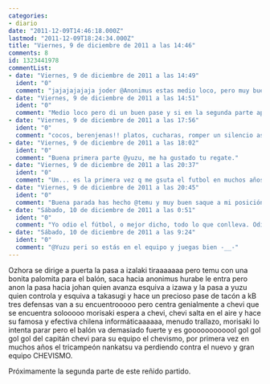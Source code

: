 ```yaml
---
categories:
- diario
date: "2011-12-09T14:46:18.000Z"
lastmod: "2011-12-09T18:24:34.000Z"
title: "Viernes, 9 de diciembre de 2011 a las 14:46"
comments: 8
id: 1323441978
commentList:
- date: "Viernes, 9 de diciembre de 2011 a las 14:49"
  ident: "0"
  comment: "jajajajajaja joder @Anonimus estas medio loco, pero muy bueno. Aunque te faltan algunos jugadores importantes! ;)"
- date: "Viernes, 9 de diciembre de 2011 a las 14:51"
  ident: "0"
  comment: "Medio loco pero di un buen pase y si en la segunda parte aparecerán otros jugadores como cocos hermetico o kinn."
- date: "Viernes, 9 de diciembre de 2011 a las 17:56"
  ident: "0"
  comment: "cocos, berenjenas!! platos, cucharas, romper un silencio así no tiene perdón!!! me habéis recordado esta canción!!! : http://www.youtube.com/watch?v=zKhZCI8M3OM  \n  \nEra diecinueve de noviembre y tú soltaste que lo importante son los goles y no los colores, y no los colores!!! ESCUCHADLA!!!"
- date: "Viernes, 9 de diciembre de 2011 a las 18:02"
  ident: "0"
  comment: "Buena primera parte @yuzu, me ha gustado tu regate."
- date: "Viernes, 9 de diciembre de 2011 a las 20:37"
  ident: "0"
  comment: "Um... es la primera vez q me gsuta el futbol en muchos años, creo... por no decir por primera vez y punto xDDDD"
- date: "Viernes, 9 de diciembre de 2011 a las 20:45"
  ident: "0"
  comment: "Buena parada has hecho @temu y muy buen saque a mi posición."
- date: "Sábado, 10 de diciembre de 2011 a las 0:51"
  ident: "0"
  comment: "Yo odio el fútbol, o mejor dicho, todo lo que conlleva. Odio el opio."
- date: "Sábado, 10 de diciembre de 2011 a las 9:24"
  ident: "0"
  comment: "@Yuzu peri so estás en el equipo y juegas bien -__-"
---
```


Ozhora se dirige a puerta  la pasa a izalaki tiraaaaaaa pero temu con una bonita palomita para el balón, saca hacia anonimus hurabe le entra pero anon la pasa hacia johan quien avanza esquiva a izawa y la pasa a yuzu quien controla y esquiva a takasugi y hace un precioso pase de tacón a kB tres defensas van a su encuentrooooo pero centra genialmente a chevi que se encuentra solooooo morisaki espera a chevi, chevi salta en el aire y hace su famosa y efectiva chilena informáticaaaaaa, menudo trallazo, morisaki lo intenta parar pero el balón va demasiado fuerte y es goooooooooool gol gol gol gol del capitán chevi para su equipo el chevismo, por primera vez en muchos años el tricampeón nankatsu va perdiendo contra el nuevo y gran equipo CHEVISMO.  
  
Próximamente la segunda parte de este reñido partido.